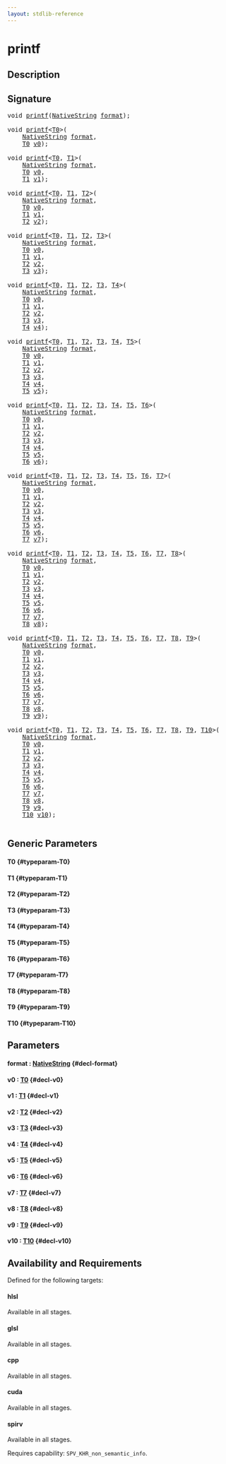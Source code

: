 ```yaml
---
layout: stdlib-reference
---
```


# printf

## Description





## Signature 

<pre>
<span class="code_keyword">void</span> <a href="/stdlib-reference/global-decls/printf">printf</a>(<a href="/stdlib-reference/types/nativestring-06/index" class="code_type">NativeString</a> <a href="/stdlib-reference/global-decls/printf#decl-format" class="code_param">format</a>);

<span class="code_keyword">void</span> <a href="/stdlib-reference/global-decls/printf">printf</a>&lt;<a href="/stdlib-reference/global-decls/printf#typeparam-T0" class="code_type">T0</a>&gt;(
    <a href="/stdlib-reference/types/nativestring-06/index" class="code_type">NativeString</a> <a href="/stdlib-reference/global-decls/printf#decl-format" class="code_param">format</a>,
    <a href="/stdlib-reference/global-decls/printf#typeparam-T0" class="code_type">T0</a> <a href="/stdlib-reference/global-decls/printf#decl-v0" class="code_param">v0</a>);

<span class="code_keyword">void</span> <a href="/stdlib-reference/global-decls/printf">printf</a>&lt;<a href="/stdlib-reference/global-decls/printf#typeparam-T0" class="code_type">T0</a>, <a href="/stdlib-reference/global-decls/printf#typeparam-T1" class="code_type">T1</a>&gt;(
    <a href="/stdlib-reference/types/nativestring-06/index" class="code_type">NativeString</a> <a href="/stdlib-reference/global-decls/printf#decl-format" class="code_param">format</a>,
    <a href="/stdlib-reference/global-decls/printf#typeparam-T0" class="code_type">T0</a> <a href="/stdlib-reference/global-decls/printf#decl-v0" class="code_param">v0</a>,
    <a href="/stdlib-reference/global-decls/printf#typeparam-T1" class="code_type">T1</a> <a href="/stdlib-reference/global-decls/printf#decl-v1" class="code_param">v1</a>);

<span class="code_keyword">void</span> <a href="/stdlib-reference/global-decls/printf">printf</a>&lt;<a href="/stdlib-reference/global-decls/printf#typeparam-T0" class="code_type">T0</a>, <a href="/stdlib-reference/global-decls/printf#typeparam-T1" class="code_type">T1</a>, <a href="/stdlib-reference/global-decls/printf#typeparam-T2" class="code_type">T2</a>&gt;(
    <a href="/stdlib-reference/types/nativestring-06/index" class="code_type">NativeString</a> <a href="/stdlib-reference/global-decls/printf#decl-format" class="code_param">format</a>,
    <a href="/stdlib-reference/global-decls/printf#typeparam-T0" class="code_type">T0</a> <a href="/stdlib-reference/global-decls/printf#decl-v0" class="code_param">v0</a>,
    <a href="/stdlib-reference/global-decls/printf#typeparam-T1" class="code_type">T1</a> <a href="/stdlib-reference/global-decls/printf#decl-v1" class="code_param">v1</a>,
    <a href="/stdlib-reference/global-decls/printf#typeparam-T2" class="code_type">T2</a> <a href="/stdlib-reference/global-decls/printf#decl-v2" class="code_param">v2</a>);

<span class="code_keyword">void</span> <a href="/stdlib-reference/global-decls/printf">printf</a>&lt;<a href="/stdlib-reference/global-decls/printf#typeparam-T0" class="code_type">T0</a>, <a href="/stdlib-reference/global-decls/printf#typeparam-T1" class="code_type">T1</a>, <a href="/stdlib-reference/global-decls/printf#typeparam-T2" class="code_type">T2</a>, <a href="/stdlib-reference/global-decls/printf#typeparam-T3" class="code_type">T3</a>&gt;(
    <a href="/stdlib-reference/types/nativestring-06/index" class="code_type">NativeString</a> <a href="/stdlib-reference/global-decls/printf#decl-format" class="code_param">format</a>,
    <a href="/stdlib-reference/global-decls/printf#typeparam-T0" class="code_type">T0</a> <a href="/stdlib-reference/global-decls/printf#decl-v0" class="code_param">v0</a>,
    <a href="/stdlib-reference/global-decls/printf#typeparam-T1" class="code_type">T1</a> <a href="/stdlib-reference/global-decls/printf#decl-v1" class="code_param">v1</a>,
    <a href="/stdlib-reference/global-decls/printf#typeparam-T2" class="code_type">T2</a> <a href="/stdlib-reference/global-decls/printf#decl-v2" class="code_param">v2</a>,
    <a href="/stdlib-reference/global-decls/printf#typeparam-T3" class="code_type">T3</a> <a href="/stdlib-reference/global-decls/printf#decl-v3" class="code_param">v3</a>);

<span class="code_keyword">void</span> <a href="/stdlib-reference/global-decls/printf">printf</a>&lt;<a href="/stdlib-reference/global-decls/printf#typeparam-T0" class="code_type">T0</a>, <a href="/stdlib-reference/global-decls/printf#typeparam-T1" class="code_type">T1</a>, <a href="/stdlib-reference/global-decls/printf#typeparam-T2" class="code_type">T2</a>, <a href="/stdlib-reference/global-decls/printf#typeparam-T3" class="code_type">T3</a>, <a href="/stdlib-reference/global-decls/printf#typeparam-T4" class="code_type">T4</a>&gt;(
    <a href="/stdlib-reference/types/nativestring-06/index" class="code_type">NativeString</a> <a href="/stdlib-reference/global-decls/printf#decl-format" class="code_param">format</a>,
    <a href="/stdlib-reference/global-decls/printf#typeparam-T0" class="code_type">T0</a> <a href="/stdlib-reference/global-decls/printf#decl-v0" class="code_param">v0</a>,
    <a href="/stdlib-reference/global-decls/printf#typeparam-T1" class="code_type">T1</a> <a href="/stdlib-reference/global-decls/printf#decl-v1" class="code_param">v1</a>,
    <a href="/stdlib-reference/global-decls/printf#typeparam-T2" class="code_type">T2</a> <a href="/stdlib-reference/global-decls/printf#decl-v2" class="code_param">v2</a>,
    <a href="/stdlib-reference/global-decls/printf#typeparam-T3" class="code_type">T3</a> <a href="/stdlib-reference/global-decls/printf#decl-v3" class="code_param">v3</a>,
    <a href="/stdlib-reference/global-decls/printf#typeparam-T4" class="code_type">T4</a> <a href="/stdlib-reference/global-decls/printf#decl-v4" class="code_param">v4</a>);

<span class="code_keyword">void</span> <a href="/stdlib-reference/global-decls/printf">printf</a>&lt;<a href="/stdlib-reference/global-decls/printf#typeparam-T0" class="code_type">T0</a>, <a href="/stdlib-reference/global-decls/printf#typeparam-T1" class="code_type">T1</a>, <a href="/stdlib-reference/global-decls/printf#typeparam-T2" class="code_type">T2</a>, <a href="/stdlib-reference/global-decls/printf#typeparam-T3" class="code_type">T3</a>, <a href="/stdlib-reference/global-decls/printf#typeparam-T4" class="code_type">T4</a>, <a href="/stdlib-reference/global-decls/printf#typeparam-T5" class="code_type">T5</a>&gt;(
    <a href="/stdlib-reference/types/nativestring-06/index" class="code_type">NativeString</a> <a href="/stdlib-reference/global-decls/printf#decl-format" class="code_param">format</a>,
    <a href="/stdlib-reference/global-decls/printf#typeparam-T0" class="code_type">T0</a> <a href="/stdlib-reference/global-decls/printf#decl-v0" class="code_param">v0</a>,
    <a href="/stdlib-reference/global-decls/printf#typeparam-T1" class="code_type">T1</a> <a href="/stdlib-reference/global-decls/printf#decl-v1" class="code_param">v1</a>,
    <a href="/stdlib-reference/global-decls/printf#typeparam-T2" class="code_type">T2</a> <a href="/stdlib-reference/global-decls/printf#decl-v2" class="code_param">v2</a>,
    <a href="/stdlib-reference/global-decls/printf#typeparam-T3" class="code_type">T3</a> <a href="/stdlib-reference/global-decls/printf#decl-v3" class="code_param">v3</a>,
    <a href="/stdlib-reference/global-decls/printf#typeparam-T4" class="code_type">T4</a> <a href="/stdlib-reference/global-decls/printf#decl-v4" class="code_param">v4</a>,
    <a href="/stdlib-reference/global-decls/printf#typeparam-T5" class="code_type">T5</a> <a href="/stdlib-reference/global-decls/printf#decl-v5" class="code_param">v5</a>);

<span class="code_keyword">void</span> <a href="/stdlib-reference/global-decls/printf">printf</a>&lt;<a href="/stdlib-reference/global-decls/printf#typeparam-T0" class="code_type">T0</a>, <a href="/stdlib-reference/global-decls/printf#typeparam-T1" class="code_type">T1</a>, <a href="/stdlib-reference/global-decls/printf#typeparam-T2" class="code_type">T2</a>, <a href="/stdlib-reference/global-decls/printf#typeparam-T3" class="code_type">T3</a>, <a href="/stdlib-reference/global-decls/printf#typeparam-T4" class="code_type">T4</a>, <a href="/stdlib-reference/global-decls/printf#typeparam-T5" class="code_type">T5</a>, <a href="/stdlib-reference/global-decls/printf#typeparam-T6" class="code_type">T6</a>&gt;(
    <a href="/stdlib-reference/types/nativestring-06/index" class="code_type">NativeString</a> <a href="/stdlib-reference/global-decls/printf#decl-format" class="code_param">format</a>,
    <a href="/stdlib-reference/global-decls/printf#typeparam-T0" class="code_type">T0</a> <a href="/stdlib-reference/global-decls/printf#decl-v0" class="code_param">v0</a>,
    <a href="/stdlib-reference/global-decls/printf#typeparam-T1" class="code_type">T1</a> <a href="/stdlib-reference/global-decls/printf#decl-v1" class="code_param">v1</a>,
    <a href="/stdlib-reference/global-decls/printf#typeparam-T2" class="code_type">T2</a> <a href="/stdlib-reference/global-decls/printf#decl-v2" class="code_param">v2</a>,
    <a href="/stdlib-reference/global-decls/printf#typeparam-T3" class="code_type">T3</a> <a href="/stdlib-reference/global-decls/printf#decl-v3" class="code_param">v3</a>,
    <a href="/stdlib-reference/global-decls/printf#typeparam-T4" class="code_type">T4</a> <a href="/stdlib-reference/global-decls/printf#decl-v4" class="code_param">v4</a>,
    <a href="/stdlib-reference/global-decls/printf#typeparam-T5" class="code_type">T5</a> <a href="/stdlib-reference/global-decls/printf#decl-v5" class="code_param">v5</a>,
    <a href="/stdlib-reference/global-decls/printf#typeparam-T6" class="code_type">T6</a> <a href="/stdlib-reference/global-decls/printf#decl-v6" class="code_param">v6</a>);

<span class="code_keyword">void</span> <a href="/stdlib-reference/global-decls/printf">printf</a>&lt;<a href="/stdlib-reference/global-decls/printf#typeparam-T0" class="code_type">T0</a>, <a href="/stdlib-reference/global-decls/printf#typeparam-T1" class="code_type">T1</a>, <a href="/stdlib-reference/global-decls/printf#typeparam-T2" class="code_type">T2</a>, <a href="/stdlib-reference/global-decls/printf#typeparam-T3" class="code_type">T3</a>, <a href="/stdlib-reference/global-decls/printf#typeparam-T4" class="code_type">T4</a>, <a href="/stdlib-reference/global-decls/printf#typeparam-T5" class="code_type">T5</a>, <a href="/stdlib-reference/global-decls/printf#typeparam-T6" class="code_type">T6</a>, <a href="/stdlib-reference/global-decls/printf#typeparam-T7" class="code_type">T7</a>&gt;(
    <a href="/stdlib-reference/types/nativestring-06/index" class="code_type">NativeString</a> <a href="/stdlib-reference/global-decls/printf#decl-format" class="code_param">format</a>,
    <a href="/stdlib-reference/global-decls/printf#typeparam-T0" class="code_type">T0</a> <a href="/stdlib-reference/global-decls/printf#decl-v0" class="code_param">v0</a>,
    <a href="/stdlib-reference/global-decls/printf#typeparam-T1" class="code_type">T1</a> <a href="/stdlib-reference/global-decls/printf#decl-v1" class="code_param">v1</a>,
    <a href="/stdlib-reference/global-decls/printf#typeparam-T2" class="code_type">T2</a> <a href="/stdlib-reference/global-decls/printf#decl-v2" class="code_param">v2</a>,
    <a href="/stdlib-reference/global-decls/printf#typeparam-T3" class="code_type">T3</a> <a href="/stdlib-reference/global-decls/printf#decl-v3" class="code_param">v3</a>,
    <a href="/stdlib-reference/global-decls/printf#typeparam-T4" class="code_type">T4</a> <a href="/stdlib-reference/global-decls/printf#decl-v4" class="code_param">v4</a>,
    <a href="/stdlib-reference/global-decls/printf#typeparam-T5" class="code_type">T5</a> <a href="/stdlib-reference/global-decls/printf#decl-v5" class="code_param">v5</a>,
    <a href="/stdlib-reference/global-decls/printf#typeparam-T6" class="code_type">T6</a> <a href="/stdlib-reference/global-decls/printf#decl-v6" class="code_param">v6</a>,
    <a href="/stdlib-reference/global-decls/printf#typeparam-T7" class="code_type">T7</a> <a href="/stdlib-reference/global-decls/printf#decl-v7" class="code_param">v7</a>);

<span class="code_keyword">void</span> <a href="/stdlib-reference/global-decls/printf">printf</a>&lt;<a href="/stdlib-reference/global-decls/printf#typeparam-T0" class="code_type">T0</a>, <a href="/stdlib-reference/global-decls/printf#typeparam-T1" class="code_type">T1</a>, <a href="/stdlib-reference/global-decls/printf#typeparam-T2" class="code_type">T2</a>, <a href="/stdlib-reference/global-decls/printf#typeparam-T3" class="code_type">T3</a>, <a href="/stdlib-reference/global-decls/printf#typeparam-T4" class="code_type">T4</a>, <a href="/stdlib-reference/global-decls/printf#typeparam-T5" class="code_type">T5</a>, <a href="/stdlib-reference/global-decls/printf#typeparam-T6" class="code_type">T6</a>, <a href="/stdlib-reference/global-decls/printf#typeparam-T7" class="code_type">T7</a>, <a href="/stdlib-reference/global-decls/printf#typeparam-T8" class="code_type">T8</a>&gt;(
    <a href="/stdlib-reference/types/nativestring-06/index" class="code_type">NativeString</a> <a href="/stdlib-reference/global-decls/printf#decl-format" class="code_param">format</a>,
    <a href="/stdlib-reference/global-decls/printf#typeparam-T0" class="code_type">T0</a> <a href="/stdlib-reference/global-decls/printf#decl-v0" class="code_param">v0</a>,
    <a href="/stdlib-reference/global-decls/printf#typeparam-T1" class="code_type">T1</a> <a href="/stdlib-reference/global-decls/printf#decl-v1" class="code_param">v1</a>,
    <a href="/stdlib-reference/global-decls/printf#typeparam-T2" class="code_type">T2</a> <a href="/stdlib-reference/global-decls/printf#decl-v2" class="code_param">v2</a>,
    <a href="/stdlib-reference/global-decls/printf#typeparam-T3" class="code_type">T3</a> <a href="/stdlib-reference/global-decls/printf#decl-v3" class="code_param">v3</a>,
    <a href="/stdlib-reference/global-decls/printf#typeparam-T4" class="code_type">T4</a> <a href="/stdlib-reference/global-decls/printf#decl-v4" class="code_param">v4</a>,
    <a href="/stdlib-reference/global-decls/printf#typeparam-T5" class="code_type">T5</a> <a href="/stdlib-reference/global-decls/printf#decl-v5" class="code_param">v5</a>,
    <a href="/stdlib-reference/global-decls/printf#typeparam-T6" class="code_type">T6</a> <a href="/stdlib-reference/global-decls/printf#decl-v6" class="code_param">v6</a>,
    <a href="/stdlib-reference/global-decls/printf#typeparam-T7" class="code_type">T7</a> <a href="/stdlib-reference/global-decls/printf#decl-v7" class="code_param">v7</a>,
    <a href="/stdlib-reference/global-decls/printf#typeparam-T8" class="code_type">T8</a> <a href="/stdlib-reference/global-decls/printf#decl-v8" class="code_param">v8</a>);

<span class="code_keyword">void</span> <a href="/stdlib-reference/global-decls/printf">printf</a>&lt;<a href="/stdlib-reference/global-decls/printf#typeparam-T0" class="code_type">T0</a>, <a href="/stdlib-reference/global-decls/printf#typeparam-T1" class="code_type">T1</a>, <a href="/stdlib-reference/global-decls/printf#typeparam-T2" class="code_type">T2</a>, <a href="/stdlib-reference/global-decls/printf#typeparam-T3" class="code_type">T3</a>, <a href="/stdlib-reference/global-decls/printf#typeparam-T4" class="code_type">T4</a>, <a href="/stdlib-reference/global-decls/printf#typeparam-T5" class="code_type">T5</a>, <a href="/stdlib-reference/global-decls/printf#typeparam-T6" class="code_type">T6</a>, <a href="/stdlib-reference/global-decls/printf#typeparam-T7" class="code_type">T7</a>, <a href="/stdlib-reference/global-decls/printf#typeparam-T8" class="code_type">T8</a>, <a href="/stdlib-reference/global-decls/printf#typeparam-T9" class="code_type">T9</a>&gt;(
    <a href="/stdlib-reference/types/nativestring-06/index" class="code_type">NativeString</a> <a href="/stdlib-reference/global-decls/printf#decl-format" class="code_param">format</a>,
    <a href="/stdlib-reference/global-decls/printf#typeparam-T0" class="code_type">T0</a> <a href="/stdlib-reference/global-decls/printf#decl-v0" class="code_param">v0</a>,
    <a href="/stdlib-reference/global-decls/printf#typeparam-T1" class="code_type">T1</a> <a href="/stdlib-reference/global-decls/printf#decl-v1" class="code_param">v1</a>,
    <a href="/stdlib-reference/global-decls/printf#typeparam-T2" class="code_type">T2</a> <a href="/stdlib-reference/global-decls/printf#decl-v2" class="code_param">v2</a>,
    <a href="/stdlib-reference/global-decls/printf#typeparam-T3" class="code_type">T3</a> <a href="/stdlib-reference/global-decls/printf#decl-v3" class="code_param">v3</a>,
    <a href="/stdlib-reference/global-decls/printf#typeparam-T4" class="code_type">T4</a> <a href="/stdlib-reference/global-decls/printf#decl-v4" class="code_param">v4</a>,
    <a href="/stdlib-reference/global-decls/printf#typeparam-T5" class="code_type">T5</a> <a href="/stdlib-reference/global-decls/printf#decl-v5" class="code_param">v5</a>,
    <a href="/stdlib-reference/global-decls/printf#typeparam-T6" class="code_type">T6</a> <a href="/stdlib-reference/global-decls/printf#decl-v6" class="code_param">v6</a>,
    <a href="/stdlib-reference/global-decls/printf#typeparam-T7" class="code_type">T7</a> <a href="/stdlib-reference/global-decls/printf#decl-v7" class="code_param">v7</a>,
    <a href="/stdlib-reference/global-decls/printf#typeparam-T8" class="code_type">T8</a> <a href="/stdlib-reference/global-decls/printf#decl-v8" class="code_param">v8</a>,
    <a href="/stdlib-reference/global-decls/printf#typeparam-T9" class="code_type">T9</a> <a href="/stdlib-reference/global-decls/printf#decl-v9" class="code_param">v9</a>);

<span class="code_keyword">void</span> <a href="/stdlib-reference/global-decls/printf">printf</a>&lt;<a href="/stdlib-reference/global-decls/printf#typeparam-T0" class="code_type">T0</a>, <a href="/stdlib-reference/global-decls/printf#typeparam-T1" class="code_type">T1</a>, <a href="/stdlib-reference/global-decls/printf#typeparam-T2" class="code_type">T2</a>, <a href="/stdlib-reference/global-decls/printf#typeparam-T3" class="code_type">T3</a>, <a href="/stdlib-reference/global-decls/printf#typeparam-T4" class="code_type">T4</a>, <a href="/stdlib-reference/global-decls/printf#typeparam-T5" class="code_type">T5</a>, <a href="/stdlib-reference/global-decls/printf#typeparam-T6" class="code_type">T6</a>, <a href="/stdlib-reference/global-decls/printf#typeparam-T7" class="code_type">T7</a>, <a href="/stdlib-reference/global-decls/printf#typeparam-T8" class="code_type">T8</a>, <a href="/stdlib-reference/global-decls/printf#typeparam-T9" class="code_type">T9</a>, <a href="/stdlib-reference/global-decls/printf#typeparam-T10" class="code_type">T10</a>&gt;(
    <a href="/stdlib-reference/types/nativestring-06/index" class="code_type">NativeString</a> <a href="/stdlib-reference/global-decls/printf#decl-format" class="code_param">format</a>,
    <a href="/stdlib-reference/global-decls/printf#typeparam-T0" class="code_type">T0</a> <a href="/stdlib-reference/global-decls/printf#decl-v0" class="code_param">v0</a>,
    <a href="/stdlib-reference/global-decls/printf#typeparam-T1" class="code_type">T1</a> <a href="/stdlib-reference/global-decls/printf#decl-v1" class="code_param">v1</a>,
    <a href="/stdlib-reference/global-decls/printf#typeparam-T2" class="code_type">T2</a> <a href="/stdlib-reference/global-decls/printf#decl-v2" class="code_param">v2</a>,
    <a href="/stdlib-reference/global-decls/printf#typeparam-T3" class="code_type">T3</a> <a href="/stdlib-reference/global-decls/printf#decl-v3" class="code_param">v3</a>,
    <a href="/stdlib-reference/global-decls/printf#typeparam-T4" class="code_type">T4</a> <a href="/stdlib-reference/global-decls/printf#decl-v4" class="code_param">v4</a>,
    <a href="/stdlib-reference/global-decls/printf#typeparam-T5" class="code_type">T5</a> <a href="/stdlib-reference/global-decls/printf#decl-v5" class="code_param">v5</a>,
    <a href="/stdlib-reference/global-decls/printf#typeparam-T6" class="code_type">T6</a> <a href="/stdlib-reference/global-decls/printf#decl-v6" class="code_param">v6</a>,
    <a href="/stdlib-reference/global-decls/printf#typeparam-T7" class="code_type">T7</a> <a href="/stdlib-reference/global-decls/printf#decl-v7" class="code_param">v7</a>,
    <a href="/stdlib-reference/global-decls/printf#typeparam-T8" class="code_type">T8</a> <a href="/stdlib-reference/global-decls/printf#decl-v8" class="code_param">v8</a>,
    <a href="/stdlib-reference/global-decls/printf#typeparam-T9" class="code_type">T9</a> <a href="/stdlib-reference/global-decls/printf#decl-v9" class="code_param">v9</a>,
    <a href="/stdlib-reference/global-decls/printf#typeparam-T10" class="code_type">T10</a> <a href="/stdlib-reference/global-decls/printf#decl-v10" class="code_param">v10</a>);

</pre>

## Generic Parameters

#### T0 {#typeparam-T0}
#### T1 {#typeparam-T1}
#### T2 {#typeparam-T2}
#### T3 {#typeparam-T3}
#### T4 {#typeparam-T4}
#### T5 {#typeparam-T5}
#### T6 {#typeparam-T6}
#### T7 {#typeparam-T7}
#### T8 {#typeparam-T8}
#### T9 {#typeparam-T9}
#### T10 {#typeparam-T10}

## Parameters

#### format  : [NativeString](/stdlib-reference/types/nativestring-06/index) {#decl-format}
#### v0  : [T0](/stdlib-reference/global-decls/printf#typeparam-T0) {#decl-v0}
#### v1  : [T1](/stdlib-reference/global-decls/printf#typeparam-T1) {#decl-v1}
#### v2  : [T2](/stdlib-reference/global-decls/printf#typeparam-T2) {#decl-v2}
#### v3  : [T3](/stdlib-reference/global-decls/printf#typeparam-T3) {#decl-v3}
#### v4  : [T4](/stdlib-reference/global-decls/printf#typeparam-T4) {#decl-v4}
#### v5  : [T5](/stdlib-reference/global-decls/printf#typeparam-T5) {#decl-v5}
#### v6  : [T6](/stdlib-reference/global-decls/printf#typeparam-T6) {#decl-v6}
#### v7  : [T7](/stdlib-reference/global-decls/printf#typeparam-T7) {#decl-v7}
#### v8  : [T8](/stdlib-reference/global-decls/printf#typeparam-T8) {#decl-v8}
#### v9  : [T9](/stdlib-reference/global-decls/printf#typeparam-T9) {#decl-v9}
#### v10  : [T10](/stdlib-reference/global-decls/printf#typeparam-T10) {#decl-v10}

## Availability and Requirements

Defined for the following targets:

#### hlsl
Available in all stages.

#### glsl
Available in all stages.

#### cpp
Available in all stages.

#### cuda
Available in all stages.

#### spirv
Available in all stages.

Requires capability: `SPV_KHR_non_semantic_info`.



